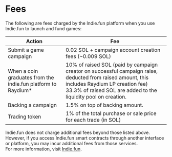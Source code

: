 # Fees

The following are fees charged by the Indie.fun platform when you use Indie.fun to launch and fund games:

| Action | Fee |
| --- | --- |
| Submit a game campaign | 0.02 SOL + campaign account creation fees (~0.009 SOL) |
| When a coin graduates from the indie.fun platform to Raydium* | 10% of raised SOL (paid by campaign creator on successful campaign raise, deducted from raised amount, this includes Raydium LP creation fee) <br> 33.3% of raised SOL are added to the liquidity pool on creation. |
| Backing a campaign | 1.5% on top of backing amount. |
| Trading token | 1% of the total purchase or sale price for each trade (in SOL) |

Indie.fun does not charge additional fees beyond those listed above. However, if you access Indie.fun smart contracts through another interface or platform, you may incur additional fees from those services.  
For more information, visit [Indie.fun](https://indie.fun/).
